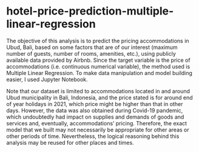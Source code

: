 # hotel-price-prediction-multiple-linear-regression

The objective of this analysis is to predict the pricing accommodations in Ubud, Bali, based on some factors that are of our interest (maximum number of guests, number of rooms, amenities, etc.), using publicly available data provided by Airbnb. Since the target variable is the price of accommodations (i.e. continuous numerical variable), the method used is Multiple Linear Regression.  To make data manipulation and model building easier, I used Jupyter Notebook.

Note that our dataset is limited to accommodations located in and around Ubud municipality in Bali, Indonesia, and the price stated is for around end of year holidays in 2021, which price might be higher than that in other days. However, the data was also obtained during Covid-19 pandemic, which undoubtedly had impact on supplies and demands of goods and services and, eventually, accommodations’ pricing. Therefore, the exact model that we built may not necessarily be appropriate for other areas or other periods of time. Nevertheless, the logical reasoning behind this analysis may be reused for other places and times.

